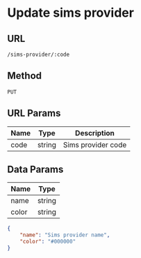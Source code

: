 # Update sims provider

## URL
`/sims-provider/:code`

## Method
`PUT`

## URL Params
| Name | Type | Description |
| --- | --- | --- |
| code | string | Sims provider code |

## Data Params
| Name | Type |
| --- | --- |
| name | string |
| color | string |

```json
{
    "name": "Sims provider name",
    "color": "#000000"
}
```